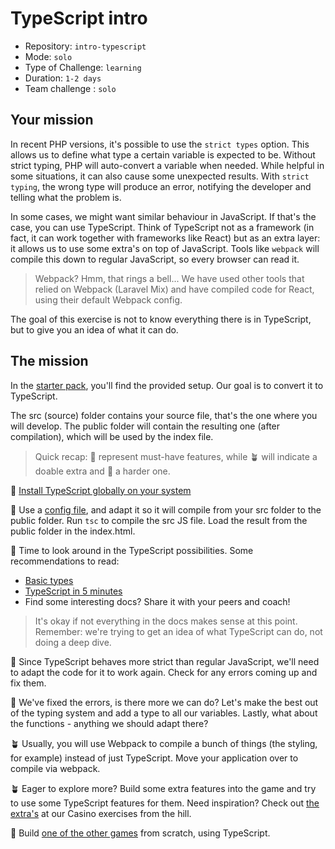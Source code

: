 # TypeScript intro

- Repository: `intro-typescript`
- Mode: `solo`
- Type of Challenge: `learning`
- Duration: `1-2 days`
- Team challenge : `solo`

## Your mission

In recent PHP versions, it's possible to use the `strict types` option.
This allows us to define what type a certain variable is expected to be.
Without strict typing, PHP will auto-convert a variable when needed.
While helpful in some situations, it can also cause some unexpected results.
With `strict typing`, the wrong type will produce an error, notifying the developer and telling what the problem is.

In some cases, we might want similar behaviour in JavaScript.
If that's the case, you can use TypeScript.
Think of TypeScript not as a framework (in fact, it can work together with frameworks like React) but as an extra layer: it allows us to use some extra's on top of JavaScript.
Tools like `webpack` will compile this down to regular JavaScript, so every browser can read it.

> Webpack? Hmm, that rings a bell... 
> We have used other tools that relied on Webpack (Laravel Mix) and have compiled code for React, using their default Webpack config.

The goal of this exercise is not to know everything there is in TypeScript, but to give you an idea of what it can do.

## The mission

In the [starter pack](./Starter-pack), you'll find the provided setup.
Our goal is to convert it to TypeScript.

The src (source) folder contains your source file, that's the one where you will develop.
The public folder will contain the resulting one (after compilation), which will be used by the index file.

> Quick recap: 🌱 represent must-have features, while 🪴 will indicate a doable extra and 🌳 a harder one.

🌱 [Install TypeScript globally on your system](https://www.typescriptlang.org/docs/handbook/typescript-tooling-in-5-minutes.html#installing-typescript)

🌱 Use a [config file](https://www.typescriptlang.org/docs/handbook/migrating-from-javascript.html#writing-a-configuration-file), and adapt it so it will compile from your src folder to the public folder.
Run `tsc` to compile the src JS file. Load the result from the public folder in the index.html.

🌱 Time to look around in the TypeScript possibilities. Some recommendations to read:
- [Basic types](https://www.typescriptlang.org/docs/handbook/basic-types.html)
- [TypeScript in 5 minutes](https://www.typescriptlang.org/docs/handbook/typescript-tooling-in-5-minutes.html)
- Find some interesting docs? Share it with your peers and coach!

> It's okay if not everything in the docs makes sense at this point. Remember: we're trying to get an idea of what TypeScript can do, not doing a deep dive.

🌱 Since TypeScript behaves more strict than regular JavaScript, we'll need to adapt the code for it to work again.
Check for any errors coming up and fix them.

🌱 We've fixed the errors, is there more we can do?
Let's make the best out of the typing system and add a type to all our variables.
Lastly, what about the functions - anything we should adapt there?

🪴 Usually, you will use Webpack to compile a bunch of things (the styling, for example) instead of just TypeScript.
Move your application over to compile via webpack.

🪴 Eager to explore more? Build some extra features into the game and try to use some TypeScript features for them.
Need inspiration? Check out [the extra's](../../2.The-Hill/2.Casino-royale/1.Guessing-game.md) at our Casino exercises from the hill.

🌳 Build [one of the other games](../../2.The-Hill/2.Casino-royale) from scratch, using TypeScript.